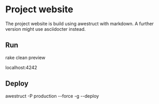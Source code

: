 Project website
==================

The project website is build using awestruct with markdown. A further version might use asciidocter instead.

## Run

rake clean preview

localhost:4242

## Deploy

awestruct -P production --force -g --deploy
